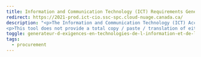 ```yaml
---
title: Information and Communication Technology (ICT) Requirements Generator (Prototype) for the EN 301 549 (2021)
redirect: https://2021-prod.ict-cio.ssc-spc.cloud-nuage.canada.ca/
description: "<p>The Information and Communication Technology (ICT) Accessibility Requirements Generator (also known as the wizard) can be used to generate EN 301 549 requirements relevant to your project.</p>
<p>This tool does not provide a total copy / paste / translation of either the EN 301 549 (2021) or WCAG 2.1, just the relevant portions required to define the ICT accessibility requirements.</p>"
toggle: generateur-d-exigences-en-technologies-de-l-information-et-de-la-communication-tic-prototypepour-la-norme-en-301-549-2021
tags:
  - procurement
---
```

